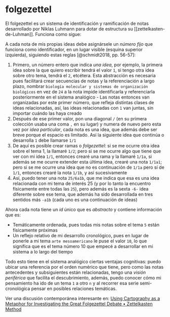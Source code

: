 # folgezettel
El folgezettel es un sistema de identificación y ramificación de notas desarrollado por Niklas Luhmann para dotar de estructura su [[zettelkasten-de-Luhman]]. Funciona como sigue:

A cada nota de mis propias ideas debe asignársele un *número fijo* que funciona como identificador, en un lugar visible (esquina superior izquierda), siguiendo estas reglas \[@schmidt2018, pp. 56-57\]:

1. Primero, un número entero que indica *una idea*, por ejemplo, la primera idea sobre la que quiero escribir tendrá el valor `1`, si tengo otra idea sobre otro tema, tendrá el `2`, etcétera. Esta abstracción es necesaria pues facilitará crear secuencias de notas y la referenciación a largo plazo, nombrar `biología molecular y sistemas de organización biológicos` en vez de `24` a la nota impide identificarla y referenciarla posteriormente en el sistema analógico
		- Las notas entonces van organizadas por este primer número, que refleja distintas clases de ideas relacionadas, así, las ideas relacionadas con `1` van juntas, sin importar cuándo las haya creado
2. Después de ese primer valor, pon una diagonal `/` (en su primera colección usaba una coma `,` en su lugar) y numera de nuevo pero esta vez por *idea particular*, cada nota es una idea, que además debe ser breve porque el espacio es limitado. Así la siguiente idea que continúa o desarrolla   `1` debe llamarse `1/1`
3. De aquí es posible crear ramas o *folgezettel*: si se me ocurre otra idea sobre el tema 1, la llamaré `1/2`; pero si se me ocurre algo que tiene que ver con mi idea `1/1`, entonces crearé una rama y la llamaré `1/1a`, si además se me ocurre extender esta última idea, crearé una nota `1/1a1`; pero si se me ocurre una idea que no es continuación de `1/1a` pero sí de `1/1`, entonces crearé la nota `1/1b`, y así sucesivamente
4. Así, puedo tener una nota `25/6a1b`, que me indica que esa es una idea relacionada con mi tema de interés 25 (y por lo tanto la encuentro físicamente entre todas las `25`), pero además es la sexta `-6-` idea diferente sobre ese tema, que además ha sido desarrollada en tres sentidos más `-a1b` (cada uno es una continuación de ideas)

Ahora cada nota tiene un *id* único que es *abstracto* y contiene información que es:

- Temáticamente ordenada, pues todas mis notas sobre el tema `5` están físicamente próximas
- Un reflejo relativo de mi desarrollo cronológico, pues en lugar de ponerle a mi tema `arte mesoamericano` le puse el valor `10`, lo que significa que es el tema número 10 que empecé a desarrollar en mi sistema a lo largo del tiempo

Todo esto tiene en el sistema analógico ciertas ventajas cognitivas: puedo ubicar una referencia por el orden numérico que tiene, pero como las notas antecedentes y subsiguientes están relacionadas, tengo una *visión periférica* que facilita el descubrimiento, además, puedo conocer cómo mi pensamiento ha ido de un tema `1` a otro `n` y al recorrer esa serie semi-cronológica pensar en posibles relaciones temáticas.

Ver una discusión contemporánea interesante en: [Using Cartography as a Metaphor for Investigating the Great Folgezettel Debate • Zettelkasten Method](https://zettelkasten.de/posts/catographing-folgezettel-debate/)
